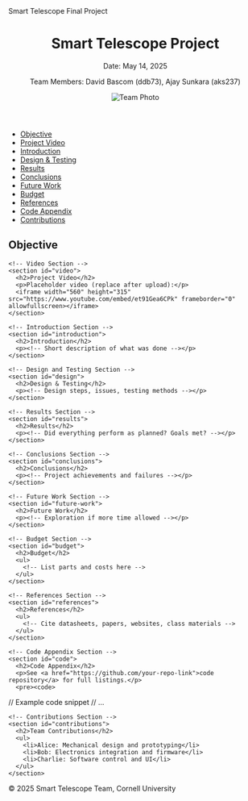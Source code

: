 <!DOCTYPE html>
<html lang="en">
<head>
  <meta charset="UTF-8">
  <meta http-equiv="X-UA-Compatible" content="IE=edge">
  <meta name="viewport" content="width=device-width, initial-scale=1.0">
  Smart Telescope Final Project
  <link rel="stylesheet" href="css/style.css">
</head>
<body>
  <!-- Header -->
  <header>
    <h1>Smart Telescope Project</h1>
    <p>Date: May 14, 2025</p>
    <p>Team Members: David Bascom (ddb73), Ajay Sunkara (aks237)</p>
    <img src="img/team_photo.jpg" alt="Team Photo" />
  </header>

  <!-- Navigation -->
  <nav>
    <ul>
      <li><a href="#objective">Objective</a></li>
      <li><a href="#video">Project Video</a></li>
      <li><a href="#introduction">Introduction</a></li>
      <li><a href="#design">Design & Testing</a></li>
      <li><a href="#results">Results</a></li>
      <li><a href="#conclusions">Conclusions</a></li>
      <li><a href="#future-work">Future Work</a></li>
      <li><a href="#budget">Budget</a></li>
      <li><a href="#references">References</a></li>
      <li><a href="#code">Code Appendix</a></li>
      <li><a href="#contributions">Contributions</a></li>
    </ul>
  </nav>

  <main>
    <!-- Objective Section -->
    <section id="objective">
      <h2>Objective</h2>
      <p><!-- Succinct 3-4 line problem statement here --></p>
    </section>

    <!-- Video Section -->
    <section id="video">
      <h2>Project Video</h2>
      <p>Placeholder video (replace after upload):</p>
      <iframe width="560" height="315" src="https://www.youtube.com/embed/et91Gea6CPk" frameborder="0" allowfullscreen></iframe>
    </section>

    <!-- Introduction Section -->
    <section id="introduction">
      <h2>Introduction</h2>
      <p><!-- Short description of what was done --></p>
    </section>

    <!-- Design and Testing Section -->
    <section id="design">
      <h2>Design & Testing</h2>
      <p><!-- Design steps, issues, testing methods --></p>
    </section>

    <!-- Results Section -->
    <section id="results">
      <h2>Results</h2>
      <p><!-- Did everything perform as planned? Goals met? --></p>
    </section>

    <!-- Conclusions Section -->
    <section id="conclusions">
      <h2>Conclusions</h2>
      <p><!-- Project achievements and failures --></p>
    </section>

    <!-- Future Work Section -->
    <section id="future-work">
      <h2>Future Work</h2>
      <p><!-- Exploration if more time allowed --></p>
    </section>

    <!-- Budget Section -->
    <section id="budget">
      <h2>Budget</h2>
      <ul>
        <!-- List parts and costs here -->
      </ul>
    </section>

    <!-- References Section -->
    <section id="references">
      <h2>References</h2>
      <ul>
        <!-- Cite datasheets, papers, websites, class materials -->
      </ul>
    </section>

    <!-- Code Appendix Section -->
    <section id="code">
      <h2>Code Appendix</h2>
      <p>See <a href="https://github.com/your-repo-link">code repository</a> for full listings.</p>
      <pre><code>
// Example code snippet
// ...
      </code></pre>
    </section>

    <!-- Contributions Section -->
    <section id="contributions">
      <h2>Team Contributions</h2>
      <ul>
        <li>Alice: Mechanical design and prototyping</li>
        <li>Bob: Electronics integration and firmware</li>
        <li>Charlie: Software control and UI</li>
      </ul>
    </section>
  </main>

  <!-- Footer -->
  <footer>
    <p>&copy; 2025 Smart Telescope Team, Cornell University</p>
  </footer>
</body>
</html>
